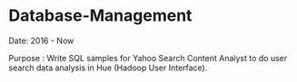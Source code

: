 # Database-Management

Date: 2016 - Now

Purpose : Write SQL samples for Yahoo Search Content Analyst to do user search data analysis in Hue (Hadoop User Interface). 

